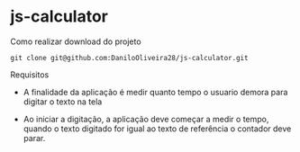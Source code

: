 # js-calculator

Como realizar download do projeto

`git clone git@github.com:DaniloOliveira28/js-calculator.git`

 Requisitos
 - A finalidade da aplicação é medir quanto tempo o usuario demora para digitar o texto na tela

 - Ao iniciar a digitação, a aplicação deve começar a medir o  tempo, quando o texto digitado for igual ao texto de referência o contador deve parar.